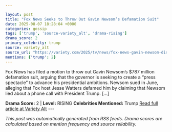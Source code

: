 ```yaml
---

layout: post
title: "Fox News Seeks to Throw Out Gavin Newsom’s Defamation Suit"
date: 2025-08-07 18:28:04 +0000
categories: gossip
tags: ['trump', 'source-variety_alt', 'drama-rising']
drama_score: 2
primary_celebrity: trump
source: variety_alt
source_url: "https://variety.com/2025/tv/news/fox-news-gavin-newsom-dismiss-defamation-suit-1236481693/"
mentions: {'trump': 2}
---
```


Fox News has filed a motion to throw out Gavin Newsom’s $787 million defamation suit, arguing that the governor is seeking to create a “press spectacle” to advance his presidential ambitions. Newsom sued in June, alleging that Fox host Jesse Watters defamed him by claiming that Newsom lied about a phone call with President Trump. […]

**Drama Score:** 2 | **Level:** RISING **Celebrities Mentioned:** Trump [Read full article at Variety Alt](https://variety.com/2025/tv/news/fox-news-gavin-newsom-dismiss-defamation-suit-1236481693/) --- 

*This post was automatically generated from RSS feeds. Drama scores are calculated based on mention frequency and source reliability.*